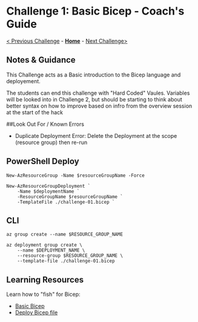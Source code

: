 # Challenge 1: Basic Bicep - Coach's Guide

[< Previous Challenge](./Solution-00.md) - **[Home](./README.md)** - [Next Challenge>](./Solution-02.md)

## Notes & Guidance

This Challenge acts as a Basic introduction to the Bicep language and deployement. 

The students can end this challenge with "Hard Coded" Vaules. Variables will be looked into in Challenge 2, but should be starting to think about better syntax on how to improve based on infro from the overview session at the start of the hack

##Look Out For / Known Errors 

  - Duplicate Deployment Error: Delete the Deployment at the scope (resource group) then re-run 

## PowerShell Deploy 

```
New-AzResourceGroup -Name $resourceGroupName -Force

New-AzResourceGroupDeployment `
	-Name $deploymentName `
	-ResourceGroupName $resourceGroupName `
	-TemplateFile ./challenge-01.bicep `
 ```

## CLI 

```
az group create --name $RESOURCE_GROUP_NAME

az deployment group create \
	--name $DEPLOYMENT_NAME \
    --resource-group $RESOURCE_GROUP_NAME \
    --template-file ./challenge-01.bicep

```

## Learning Resources

Learn how to "fish" for Bicep:
- [Basic Bicep](https://github.com/Azure/bicep/blob/main/docs/tutorial/01-simple-template.md)
- [Deploy Bicep file](https://github.com/Azure/bicep/blob/main/docs/tutorial/02-deploying-a-bicep-file.md)
